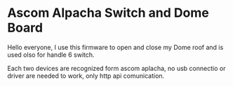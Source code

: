# Ascom Alpacha Switch and Dome Board


Hello everyone, I use this firmware to open and close my Dome roof and is used olso for handle 6 switch.

Each two devices are recognized form ascom aplacha, no usb connectio or driver are needed to work, only http api comunication.
